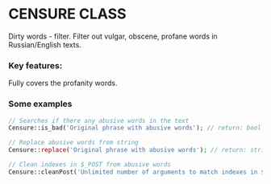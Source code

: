 # CENSURE CLASS
Dirty words - filter. Filter out vulgar, obscene, profane words in Russian/English texts.

### Key features:
Fully covers the profanity words.

### Some examples
```php
// Searches if there any abusive words in the text
Censure::is_bad('Original phrase with abusive words'); // return: bool

// Replace abusive words from string
Censure::replace('Original phrase with abusive words'); // return: string (text without abusive words)

// Clean indexes in $_POST from abusive words
Censure::cleanPost('Unlimited number of arguments to match indexes in $_POST to clean'); // return: void
```
